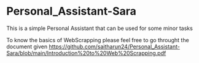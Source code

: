 # Personal_Assistant-Sara
This is a simple Personal Assistant that can be used for some minor tasks

To know the basics of WebScrapping please feel free to go throught the document given
https://github.com/saitharun24/Personal_Assistant-Sara/blob/main/Introduction%20to%20Web%20Scrapping.pdf

